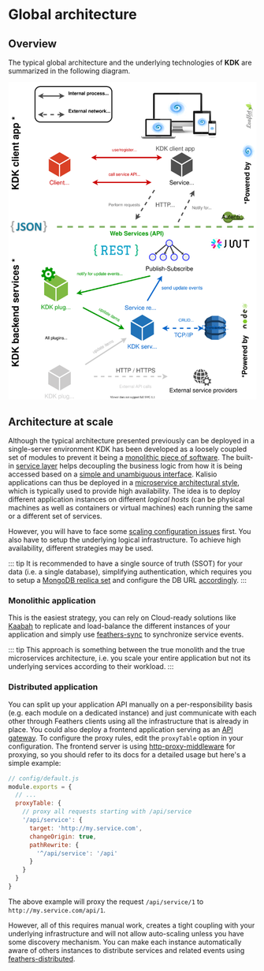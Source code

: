 # Global architecture

## Overview

The typical global architecture and the underlying technologies of **KDK** are summarized in the following diagram.

![Global architecture](./../.vitepress/public/images/global-architecture.svg)

## Architecture at scale

Although the typical architecture presented previously can be deployed in a single-server environment KDK has been developed as a loosely coupled set of modules to prevent it being a [monolithic piece of software](http://whatis.techtarget.com/definition/monolithic-architecture). The built-in [service layer](https://docs.feathersjs.com/guides/about/philosophy.html#services) helps decoupling the business logic from how it is being accessed based on a [simple and unambiguous interface](https://docs.feathersjs.com/guides/about/philosophy.html#uniform-interfaces). Kalisio applications can thus be deployed in a [microservice architectural style](http://searchmicroservices.techtarget.com/definition/microservices), which is typically used to provide high availability. The idea is to deploy different application instances on different *logical hosts* (can be physical machines as well as containers or virtual machines) each running the same or a different set of services.

However, you will have to face some [scaling configuration issues](https://docs.feathersjs.com/guides/advanced/scaling.html) first. You also have to setup the underlying logical infrastructure. To achieve high availability, different strategies may be used.

::: tip
It is recommended to have a single source of truth (SSOT) for your data (i.e. a single database), simplifying authentication, which requires you to setup a [MongoDB replica set](https://docs.mongodb.com/manual/tutorial/deploy-replica-set/) and configure the DB URL [accordingly](http://mongodb.github.io/node-mongodb-native/2.0/reference/connecting/connection-settings/). 
:::

### Monolithic application

This is the easiest strategy, you can rely on Cloud-ready solutions like [Kaabah](https://kalisio.github.io/kaabah/) to replicate and load-balance the different instances of your application and simply use [feathers-sync](https://github.com/feathersjs-ecosystem/feathers-sync) to synchronize service events.

::: tip
This approach is something between the true monolith and the true microservices architecture, i.e. you scale your entire application but not its underlying services according to their workload.
:::

### Distributed application

You can split up your application API manually on a per-responsibility basis (e.g. each module on a dedicated instance) and just communicate with each other through Feathers clients using all the infrastructure that is already in place. You could also deploy a frontend application serving as an [API gateway](http://microservices.io/patterns/apigateway.html). To configure the proxy rules, edit the `proxyTable` option in your configuration. The frontend server is using [http-proxy-middleware](https://github.com/chimurai/http-proxy-middleware) for proxying, so you should refer to its docs for a detailed usage but here's a simple example:

``` js
// config/default.js
module.exports = {
  // ...
  proxyTable: {
    // proxy all requests starting with /api/service
    '/api/service': {
      target: 'http://my.service.com',
      changeOrigin: true,
      pathRewrite: {
        '^/api/service': '/api'
      }
    }
  }
}
```

The above example will proxy the request `/api/service/1` to `http://my.service.com/api/1`.

However, all of this requires manual work, creates a tight coupling with your underlying infrastructure and will not allow auto-scaling unless you have some discovery mechanism. You can make each instance automatically aware of others instances to distribute services and related events using [feathers-distributed](https://github.com/kalisio/feathers-distributed). 
